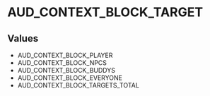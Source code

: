 # AUD_CONTEXT_BLOCK_TARGET

## Values
* AUD_CONTEXT_BLOCK_PLAYER
* AUD_CONTEXT_BLOCK_NPCS
* AUD_CONTEXT_BLOCK_BUDDYS
* AUD_CONTEXT_BLOCK_EVERYONE
* AUD_CONTEXT_BLOCK_TARGETS_TOTAL